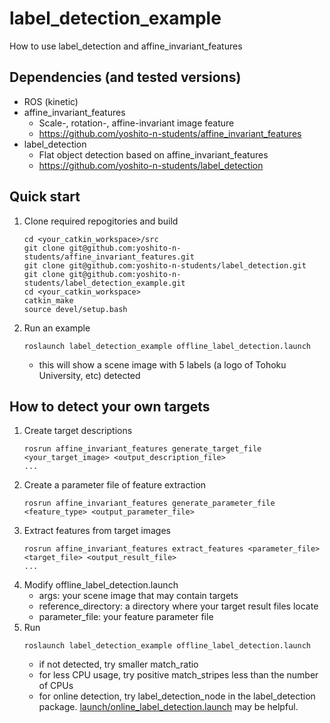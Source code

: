 # label_detection_example
How to use label_detection and affine_invariant_features

## Dependencies (and tested versions)
* ROS (kinetic)
* affine_invariant_features
  * Scale-, rotation-, affine-invariant image feature
  * https://github.com/yoshito-n-students/affine_invariant_features
* label_detection
  * Flat object detection based on affine_invariant_features
  * https://github.com/yoshito-n-students/label_detection
  
## Quick start
1. Clone required repogitories and build
   ```
   cd <your_catkin_workspace>/src
   git clone git@github.com:yoshito-n-students/affine_invariant_features.git
   git clone git@github.com:yoshito-n-students/label_detection.git
   git clone git@github.com:yoshito-n-students/label_detection_example.git
   cd <your_catkin_workspace>
   catkin_make
   source devel/setup.bash
   ```
1. Run an example
   ```
   roslaunch label_detection_example offline_label_detection.launch
   ```
   * this will show a scene image with 5 labels (a logo of Tohoku University, etc) detected
   
## How to detect your own targets
1. Create target descriptions
   ```
   rosrun affine_invariant_features generate_target_file <your_target_image> <output_description_file>
   ...
   ```
1. Create a parameter file of feature extraction
   ```
   rosrun affine_invariant_features generate_parameter_file <feature_type> <output_parameter_file>
   ```
1. Extract features from target images
   ```
   rosrun affine_invariant_features extract_features <parameter_file> <target_file> <output_result_file>
   ...
   ```
1. Modify offline_label_detection.launch
   * args: your scene image that may contain targets
   * reference_directory: a directory where your target result files locate
   * parameter_file: your feature parameter file
1. Run
   ```
   roslaunch label_detection_example offline_label_detection.launch
   ```
   * if not detected, try smaller match_ratio
   * for less CPU usage, try positive match_stripes less than the number of CPUs
   * for online detection, try label_detection_node in the label_detection package. [launch/online_label_detection.launch](launch/online_label_detection.launch) may be helpful.
